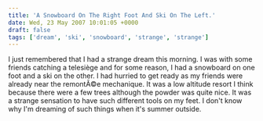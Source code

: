 ```yaml
---
title: 'A Snowboard On The Right Foot And Ski On The Left.'
date: Wed, 23 May 2007 10:01:05 +0000
draft: false
tags: ['dream', 'ski', 'snowboard', 'strange', 'strange']
---
```


I just remembered that I had a strange dream this morning. I was with some friends catching a telesiège and for some reason, I had a snowboard on one foot and a ski on the other. I had hurried to get ready as my friends were already near the remontÃ©e mechanique. It was a low altitude resort I think because there were a few trees although the powder was quite nice. It was a strange sensation to have such different tools on my feet. I don't know why I'm dreaming of such things when it's summer outside.
